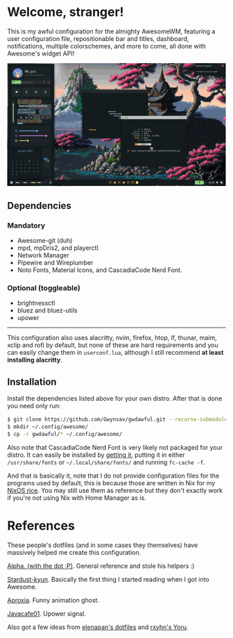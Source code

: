 # Welcome, stranger!

This is my awful configuration for the almighty AwesomeWM, featuring a 
user configuration file, repositionable bar and titles, dashboard,
notifications, multiple colorschemes, and more to come, all done with 
Awesome's widget API!

![Display](./screenshot.png)

## Dependencies

### Mandatory
- Awesome-git (duh)
- mpd, mpDris2, and playerctl
- Network Manager
- Pipewire and Wireplumber
- Noto Fonts, Material Icons, and CascadiaCode Nerd Font.

### Optional (toggleable)
- brightnessctl
- bluez and bluez-utils
- upower

----------------------
This configuration also uses alacritty, nvim, firefox, htop, lf, thunar, 
maim, xclip and rofi by default, but none of these are hard requirements
and you can easily change them in `userconf.lua`, although I still 
recommend **at least installing alacritty**.

## Installation

Install the dependencies listed above for your own distro. After that is
done you need only run:
```sh
$ git clone https://github.com/Gwynsav/gwdawful.git --recurse-submodules
$ mkdir ~/.config/awesome/
$ cp -r gwdawful/* ~/.config/awesome/
```
Also note that CascadiaCode Nerd Font is very likely not packaged for your
distro. It can easily be installed by [getting it](https://github.com/ryanoasis/nerd-fonts/releases/download/v2.2.2/CascadiaCode.zip), 
putting it in either `/usr/share/fonts` or `~/.local/share/fonts/` and 
running `fc-cache -f`.

And that is basically it, note that I do not provide configuration files 
for the programs used by default, this is because those are written in Nix
for my [NixOS rice](https://github.com/Gwynsav/nix-dots/tree/master/users/gw/config). 
You may still use them as reference but they don't exactly work if you're
not using Nix with Home Manager as is.

# References
These people's dotfiles (and in some cases they themselves) have massively
helped me create this configuration.

[Alpha. (with the dot :P)](https://github.com/AlphaTechnolog/nixdots). 
General reference and stole his helpers :)

[Stardust-kyun](https://github.com/Stardust-kyun/dotfiles). 
Basically the first thing I started reading when I got into Awesome.

[Aproxia](https://github.com/Aproxia-dev/.dotfiles). 
Funny animation ghost.

[Javacafe01](https://github.com/javacafe01/dotfiles). Upower signal.

Also got a few ideas from [elenapan's dotfiles](https://github.com/elenapan/dotfiles) 
and [rxyhn's Yoru](https://github.com/rxyhn/yoru).
